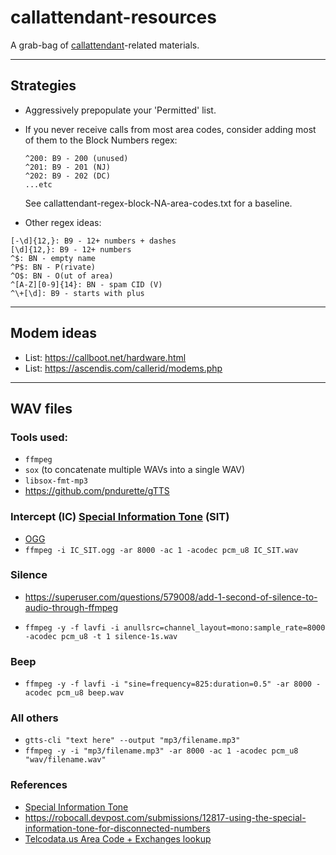 # callattendant-resources
A grab-bag of [callattendant](https://github.com/thess/callattendant)-related materials.

---
## Strategies
* Aggressively prepopulate your 'Permitted' list.
* If you never receive calls from most area codes, consider adding most of them to the Block Numbers regex:
  
      ^200: B9 - 200 (unused)
      ^201: B9 - 201 (NJ)
      ^202: B9 - 202 (DC)
      ...etc
  See callattendant-regex-block-NA-area-codes.txt for a baseline.

* Other regex ideas:
```
[-\d]{12,}: B9 - 12+ numbers + dashes
[\d]{12,}: B9 - 12+ numbers
^$: BN - empty name
^P$: BN - P(rivate)
^O$: BN - O(ut of area)
^[A-Z][0-9]{14}: BN - spam CID (V)
^\+[\d]: B9 - starts with plus
```
---
## Modem ideas
* List: https://callboot.net/hardware.html
* List: https://ascendis.com/callerid/modems.php

---
## WAV files

### Tools used:
* `ffmpeg`
* `sox` (to concatenate multiple WAVs into a single WAV)
* `libsox-fmt-mp3`
* https://github.com/pndurette/gTTS

### Intercept (IC) [Special Information Tone](https://en.m.wikipedia.org/wiki/Special_information_tone) (SIT)
* [OGG](https://en.m.wikipedia.org/wiki/File:IC_SIT.ogg)
* `ffmpeg -i IC_SIT.ogg -ar 8000 -ac 1 -acodec pcm_u8 IC_SIT.wav`

### Silence
* https://superuser.com/questions/579008/add-1-second-of-silence-to-audio-through-ffmpeg

* `ffmpeg -y -f lavfi -i anullsrc=channel_layout=mono:sample_rate=8000 -acodec pcm_u8 -t 1 silence-1s.wav`

### Beep
* `ffmpeg -y -f lavfi -i "sine=frequency=825:duration=0.5" -ar 8000 -acodec pcm_u8 beep.wav`

### All others

* `gtts-cli "text here" --output "mp3/filename.mp3"`
* `ffmpeg -y -i "mp3/filename.mp3" -ar 8000 -ac 1 -acodec pcm_u8 "wav/filename.wav"`

### References
* [Special Information Tone](https://en.m.wikipedia.org/wiki/Special_information_tone)
* https://robocall.devpost.com/submissions/12817-using-the-special-information-tone-for-disconnected-numbers
* [Telcodata.us Area Code + Exchanges lookup](https://www.telcodata.us/search-area-code-exchange-detail)
